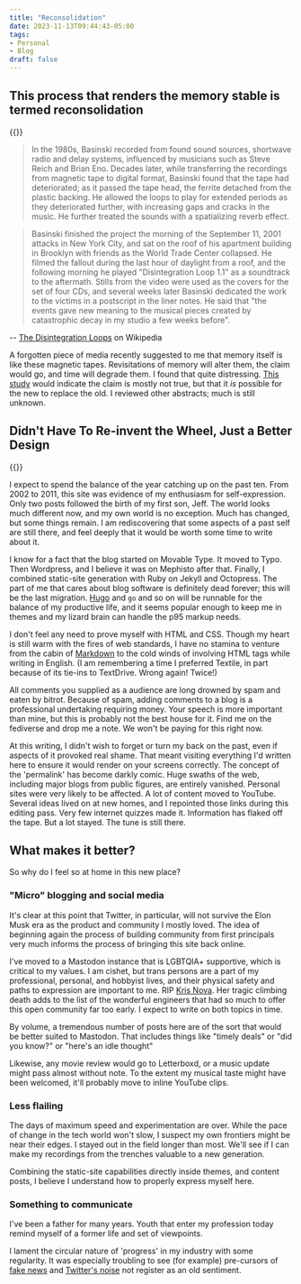 ```yaml
---
title: "Reconsolidation"
date: 2023-11-13T09:44:43-05:00
tags:
- Personal
- Blog
draft: false
---
```


## This process that renders the memory stable is termed reconsolidation

{{<youtube ObdZ8lhC0f0>}}

> In the 1980s, Basinski recorded from found sound sources, shortwave radio and delay systems, influenced by musicians such as Steve Reich and Brian Eno. Decades later, while transferring the recordings from magnetic tape to digital format, Basinski found that the tape had deteriorated; as it passed the tape head, the ferrite detached from the plastic backing. He allowed the loops to play for extended periods as they deteriorated further, with increasing gaps and cracks in the music. He further treated the sounds with a spatializing reverb effect.

> Basinski finished the project the morning of the September 11, 2001 attacks in New York City, and sat on the roof of his apartment building in Brooklyn with friends as the World Trade Center collapsed. He filmed the fallout during the last hour of daylight from a roof, and the following morning he played "Disintegration Loop 1.1" as a soundtrack to the aftermath. Stills from the video were used as the covers for the set of four CDs, and several weeks later Basinski dedicated the work to the victims in a postscript in the liner notes. He said that "the events gave new meaning to the musical pieces created by catastrophic decay in my studio a few weeks before".

-- [The Disintegration Loops](https://en.wikipedia.org/wiki/The_Disintegration_Loops) on Wikipedia

A forgotten piece of media recently suggested to me that memory itself is like these magnetic tapes.  Revisitations of memory will alter them, the claim would go, and time will degrade them.  I found that quite distressing.  [This study](https://www.ncbi.nlm.nih.gov/pmc/articles/PMC3069643/) would indicate the claim is mostly not true, but that it _is_ possible for the new to replace the old.  I reviewed other abstracts; much is still unknown.

## Didn't Have To Re-invent the Wheel, Just a Better Design

{{<youtube cuzQqfRGUi0>}}

I expect to spend the balance of the year catching up on the past ten.  From 2002 to 2011, this site was evidence of my enthusiasm for self-expression.  Only two posts followed the birth of my first son, Jeff.  The world looks much different now, and my own world is no exception.  Much has changed, but some things remain.  I am rediscovering that some aspects of a past self are still there, and feel deeply that it would be worth some time to write about it.

I know for a fact that the blog started on Movable Type.  It moved to Typo.  Then Wordpress, and I believe it was on Mephisto after that.  Finally, I combined static-site generation with Ruby on Jekyll and Octopress.  The part of me that cares about blog software is definitely dead forever; this will be the last migration.  [Hugo](https://gohugo.io/) and `go` and so on will be runnable for the balance of my productive life, and it seems popular enough to keep me in themes and my lizard brain can handle the p95 markup needs.

I don't feel any need to prove myself with HTML and CSS.  Though my heart is still warm with the fires of web standards, I have no stamina to venture from the cabin of [Markdown](https://www.markdownguide.org/) to the cold winds of involving HTML tags while writing in English.  (I am remembering a time I preferred Textile, in part because of its tie-ins to TextDrive.  Wrong again!  Twice!)

All comments you supplied as a audience are long drowned by spam and eaten by bitrot.  Because of spam, adding comments to a blog is a professional undertaking requiring money.  Your speech is more important than mine, but this is probably not the best house for it.  Find me on the fediverse and drop me a note.  We won't be paying for this right now.

At this writing, I didn't wish to forget or turn my back on the past, even if aspects of it provoked real shame.  That meant visiting everything I'd written here to ensure it would render on your screens correctly.  The concept of the 'permalink' has become darkly comic.  Huge swaths of the web, including major blogs from public figures, are entirely vanished.  Personal sites were very likely to be affected.  A lot of content moved to YouTube.  Several ideas lived on at new homes, and I repointed those links during this editing pass.  Very few internet quizzes made it.  Information has flaked off the tape.  But a lot stayed.  The tune is still there.

## What makes it better?

So why do I feel so at home in this new place?

### "Micro" blogging and social media

It's clear at this point that Twitter, in particular, will not survive the Elon Musk era as the product and community I mostly loved.  The idea of beginning again the process of building community from first principals very much informs the process of bringing this site back online.

I've moved to a Mastodon instance that is LGBTQIA+ supportive, which is critical to my values.  I am cishet, but trans persons are a part of my professional, personal, and hobbyist lives, and their physical safety and paths to expression are important to me.  RIP [Kris Nova](https://krisnova.net/bio/). Her tragic climbing death adds to the list of the wonderful engineers that had so much to offer this open community far too early.  I expect to write on both topics in time.

By volume, a tremendous number of posts here are of the sort that would be better suited to Mastodon.  That includes things like "timely deals" or "did you know?" or "here's an idle thought"

Likewise, any movie review would go to Letterboxd, or a music update might pass almost without note.  To the extent my musical taste might have been welcomed, it'll probably move to inline YouTube clips.

### Less flailing

The days of maximum speed and experimentation are over.  While the pace of change in the tech world won't slow, I suspect my own frontiers might be near their edges.  I stayed out in the field longer than most.  We'll see if I can make my recordings from the trenches valuable to a new generation.

Combining the static-site capabilities directly inside themes, and content posts, I believe I understand how to properly express myself here.

### Something to communicate

I've been a father for many years.  Youth that enter my profession today remind myself of a former life and set of viewpoints.

I lament the circular nature of 'progress' in my industry with some regularity.  It was especially troubling to see (for example) pre-cursors of [fake news](../2007-04-25-its-hip-to-be-wrong) and [Twitter's noise](../2009-06-28-my-twitter-vacation) not register as an old sentiment.